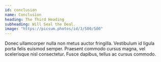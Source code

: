 ```yaml
---
id: conclusion
name: Conclusion
heading: The Third Heading
subheading: Will Seal the Deal.
image: "https://picsum.photos/id/3/500/500"
---
```


Donec ullamcorper nulla non metus auctor fringilla. Vestibulum id ligula porta felis euismod semper. Praesent commodo cursus magna, vel scelerisque nisl consectetur. Fusce dapibus, tellus ac cursus commodo.
